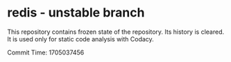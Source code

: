 # redis - unstable branch

This repository contains frozen state of the repository.
Its history is cleared. It is used only for static code
analysis with Codacy.

Commit Time: 1705037456